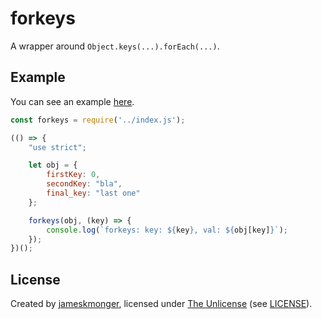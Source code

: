 # forkeys

A wrapper around `Object.keys(...).forEach(...)`.

## Example

You can see an example [here](test/readme_example.js).

```javascript
const forkeys = require('../index.js');

(() => {
    "use strict";

    let obj = {
        firstKey: 0,
        secondKey: "bla",
        final_key: "last one"
    };

    forkeys(obj, (key) => {
        console.log(`forkeys: key: ${key}, val: ${obj[key]}`);
    });
})();
```

## License
Created by [jameskmonger](http://github.com/jameskmonger), licensed under [The Unlicense](http://unlicense.org) (see [LICENSE](/LICENSE)).
